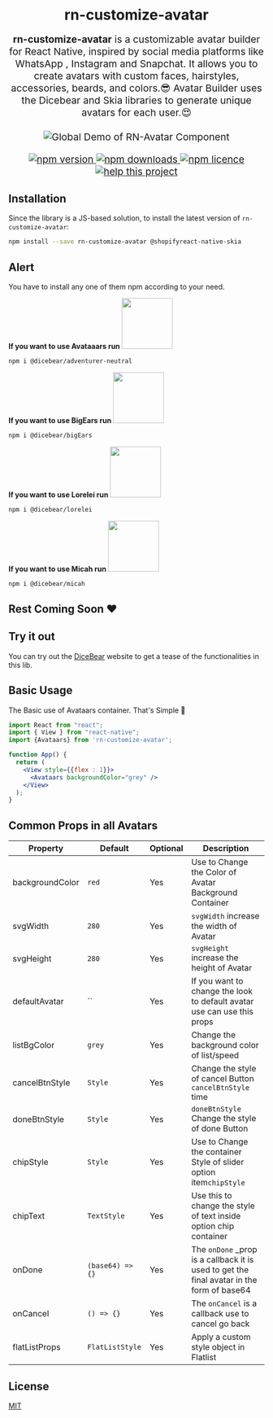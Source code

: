 <h1 align="center" style="text-align: center;">rn-customize-avatar</h1>
<p align="center" style="font-size: 1.2rem;">
  <strong>rn-customize-avatar</strong> is a customizable avatar builder for React Native, inspired by social media platforms like WhatsApp , Instagram and Snapchat. It allows you to create avatars with custom faces, hairstyles, accessories, beards, and colors.😎 Avatar Builder uses the Dicebear and Skia libraries to generate unique avatars for each user.😍 <br /><br />
  <img src="https://i.giphy.com/media/opNKRZ8Q8S9mh2E3t0/giphy.webp" alt="Global Demo of RN-Avatar Component" display="block" max-width="100%" />
</p>

<p align="center" style="font-size: 1.2rem;">
  <a href="https://npmjs.org/package/rn-customize-avatar" title="View this project on npm">
    <img src="http://img.shields.io/npm/v/rn-customize-avatar.svg?style=flat-square" alt="npm version" />
  </a>
  <a href="https://npmjs.org/package/rn-customize-avatar" title="View this project on npm">
    <img src="http://img.shields.io/npm/dm/rn-customize-avatar.svg?style=flat-square" alt="npm downloads" />
  </a>
  <a href="https://npmjs.org/package/rn-customize-avatar" title="View this project on npm">
    <img src="http://img.shields.io/npm/l/rn-customize-avatar.svg?style=flat-square" alt="npm licence" />
  </a>
  <a href="https://www.paypal.com/donate?business=ZMAJTXD5HYWCQ&item_name=open-source+dev+flash+message&currency_code=USD" title="If this project help you reduce time to develop, you can give me a cup of coffee :)">
    <img src="https://img.shields.io/badge/Donate-PayPal-green.svg?style=flat-square" alt="help this project" />
  </a>
</p>

## Installation

Since the library is a JS-based solution, to install the latest version of `rn-customize-avatar`:

```bash
npm install --save rn-customize-avatar @shopifyreact-native-skia
```
## Alert

You have to install any one of them npm according to your need.

<div>
<strong>If you want to use Avataaars run</strong>
 <img width="100px" height="100px" src="https://api.dicebear.com/5.x/avataaars/png" display="block" />
</div>

```bash
npm i @dicebear/adventurer-neutral 
```

<div>
<strong>If you want to use BigEars run</strong>
 <img width="100px" height="100px" src="https://api.dicebear.com/5.x/avataaars/png" display="block" />
</div>

```bash
npm i @dicebear/bigEars 
```

<div>
<strong>If you want to use Lorelei run</strong>
 <img width="100px" height="100px" src="https://api.dicebear.com/5.x/avataaars/png" display="block" />
</div>

```bash
npm i @dicebear/lorelei 
```

<div>
<strong>If you want to use Micah run</strong>
 <img width="100px" height="100px" src="https://api.dicebear.com/5.x/avataaars/png" display="block" />
</div>

```bash
npm i @dicebear/micah 
```

## Rest Coming Soon ♥️


## Try it out

You can try out the [DiceBear](https://dicebear.com/) website to get a tease of the functionalities in this lib.

## Basic Usage

The Basic use of Avataars container. That's Simple 😬
```jsx
import React from "react";
import { View } from "react-native";
import {Avataars} from 'rn-customize-avatar';

function App() {
  return (
    <View style={{flex : 1}}>
      <Avataars backgroundColor="grey" />
    </View>
  );
}
```

## Common Props in all Avatars

| Property               | Default                  | Optional | Description                                                                                                                                                                                                                                                                                                                                                                                                                              |
| ---------------------- | ------------------------ | ----------------- | ---------------------------------------------------------------------------------------------------------------------------------------------------------------------------------------------------------------------------------------------------------------------------------------------------------------------------------------------------------------------------------------------------------------------------------------- |
| backgroundColor            | `red`                   | Yes               | Use to Change the Color of Avatar Background Container                                                                                                                                                                                                                                                                                                                                                                                      |
| svgWidth                | `280`                   | Yes               | `svgWidth` increase the width of Avatar                                                                                                                                                                                                                                                                                                                                                                                               |
| svgHeight            | `280`                   | Yes               | `svgHeight` increase the height of  Avatar                                                                                                                                                                                                                                                                                                                                                                                           |
| defaultAvatar               | ``                   | Yes               | If you want to change the look to default avatar use can use this props                                                                                                                                                                                                                                                                                                                                                                         |
| listBgColor      | `grey`                    | Yes               | Change the background color of list/speed                                                                                                                                                                                                                                                                                                                                                                                                                |
| cancelBtnStyle               | `Style`                   | Yes               | Change the style of cancel Button `cancelBtnStyle` time                                                                                                                                                                                                                                                                                                                                                                 |
| doneBtnStyle               | `Style`                   | Yes               | `doneBtnStyle` Change the style of done Button                                                                                                                                                                                                                                                                                                                                                        |
| chipStyle          | `Style`                  | Yes               | Use to Change the container Style of slider option item`chipStyle`                                                                                                                                                                                                                                                                                                   |
| chipText        | `TextStyle`                   | Yes               | Use this to change the style of text inside option chip container                                                                                                                                                                                                                                                                                                                                        |
| onDone               | `(base64) => {}`                  | Yes               | The `onDone` _prop is a callback it is used to get the final avatar in the form of base64                                                                                                                                                                                                                                                                                                                                       |
| onCancel               | `() => {}`                    | Yes               | The `onCancel` is a callback use to cancel go back                                                                                                                                                                                                                                            
| flatListProps              | `FlatListStyle`                   | Yes               | Apply a custom style object in Flatlist                                                                                                                                                                                                                                                                                                                                                                                

## License

[MIT](https://choosealicense.com/licenses/mit/)